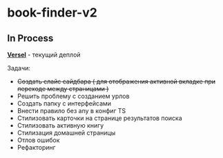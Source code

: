 # book-finder-v2
## In Process

[**Versel**](https://book-finder-v2-r7bw0hmr5-k1ntsugi1.vercel.app/) - текущий деплой

Задачи: 
  - ~~Создать слайс сайдбара ( для отображения активной вкладке при переходе между страницами )~~
  - Решить проблему с созданием урлов
  - Создать папку с интерфейсами
  - Внести правило без any в конфиг TS
  - Стилизовать карточки на странице результатов поиска
  - Стилизовать активную книгу
  - Стилизация домашней страницы
  - Отлов ошибок
  - Рефакторинг
